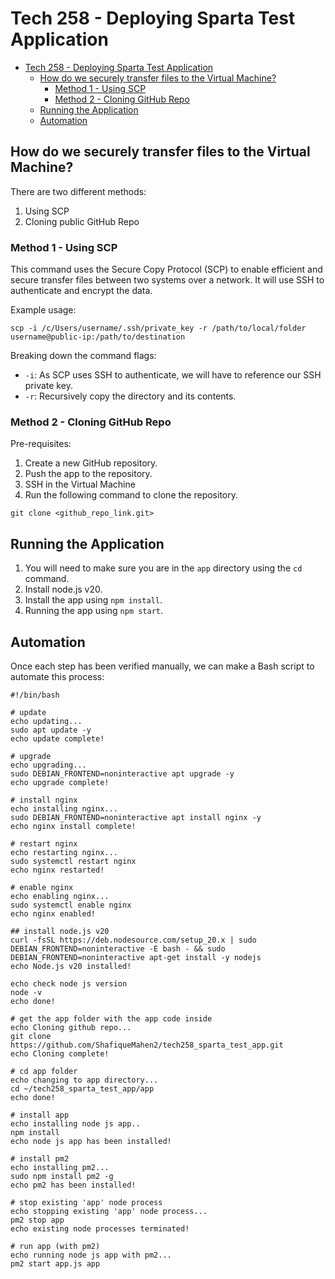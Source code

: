 # Tech 258 - Deploying Sparta Test Application

- [Tech 258 - Deploying Sparta Test Application](#tech-258---deploying-sparta-test-application)
  - [How do we securely transfer files to the Virtual Machine?](#how-do-we-securely-transfer-files-to-the-virtual-machine)
    - [Method 1 - Using SCP](#method-1---using-scp)
    - [Method 2 - Cloning GitHub Repo](#method-2---cloning-github-repo)
  - [Running the Application](#running-the-application)
  - [Automation](#automation)


## How do we securely transfer files to the Virtual Machine?

There are two different methods: <br>
1) Using SCP
2) Cloning public GitHub Repo

### Method 1 - Using SCP
This command uses the Secure Copy Protocol (SCP) to enable efficient and secure transfer files between two systems over a network. It will use SSH to authenticate and encrypt the data.

Example usage: <br>
```
scp -i /c/Users/username/.ssh/private_key -r /path/to/local/folder username@public-ip:/path/to/destination
```

Breaking down the command flags:

- `-i`: As SCP uses SSH to authenticate, we will have to reference our SSH private key.
- `-r`: Recursively copy the directory and its contents.

### Method 2 - Cloning GitHub Repo
Pre-requisites: <br>
1) Create a new GitHub repository.
2) Push the app to the repository.
3) SSH in the Virtual Machine
4) Run the following command to clone the repository.
```
git clone <github_repo_link.git>
```

## Running the Application
1) You will need to make sure you are in the `app` directory using the `cd` command.
2) Install node.js v20.
3) Install the app using `npm install`.
4) Running the app using `npm start`.

## Automation
Once each step has been verified manually, we can make a Bash script to automate this process:

```
#!/bin/bash
 
# update
echo updating...
sudo apt update -y
echo update complete!
 
# upgrade
echo upgrading...
sudo DEBIAN_FRONTEND=noninteractive apt upgrade -y
echo upgrade complete!
 
# install nginx
echo installing nginx...
sudo DEBIAN_FRONTEND=noninteractive apt install nginx -y
echo nginx install complete!
 
# restart nginx
echo restarting nginx...
sudo systemctl restart nginx
echo nginx restarted!

# enable nginx
echo enabling nginx...
sudo systemctl enable nginx
echo nginx enabled!

## install node.js v20
curl -fsSL https://deb.nodesource.com/setup_20.x | sudo DEBIAN_FRONTEND=noninteractive -E bash - && sudo DEBIAN_FRONTEND=noninteractive apt-get install -y nodejs
echo Node.js v20 installed!

echo check node js version
node -v
echo done!

# get the app folder with the app code inside
echo Cloning github repo...
git clone https://github.com/ShafiqueMahen2/tech258_sparta_test_app.git
echo Cloning complete!

# cd app folder
echo changing to app directory...
cd ~/tech258_sparta_test_app/app
echo done!

# install app
echo installing node js app..
npm install
echo node js app has been installed!

# install pm2
echo installing pm2...
sudo npm install pm2 -g
echo pm2 has been installed!

# stop existing 'app' node process
echo stopping existing 'app' node process...
pm2 stop app
echo existing node processes terminated!

# run app (with pm2)
echo running node js app with pm2...
pm2 start app.js app
```

